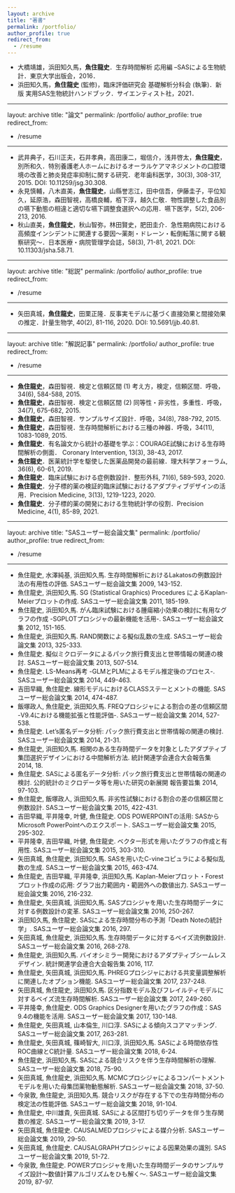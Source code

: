 ```yaml
---
layout: archive
title: "著書"
permalink: /portfolio/
author_profile: true
redirect_from:
  - /resume
---
```


*	大橋靖雄，浜田知久馬，**魚住龍史**．生存時間解析 応用編 –SASによる生物統計．東京大学出版会，2016．
*	浜田知久馬，**魚住龍史** (監修)，臨床評価研究会 基礎解析分科会 (執筆)．新版 実用SAS生物統計ハンドブック．サイエンティスト社，2021．

---
layout: archive
title: "論文"
permalink: /portfolio/
author_profile: true
redirect_from:
  - /resume
---

*	武井典子，石川正夫，石井孝典，高田康二，堀信介，浅井啓太，**魚住龍史**，別所和久．特別養護老人ホームにおけるオーラルケアマネジメントの口腔環境の改善と肺炎発症率抑制に関する研究．老年歯科医学，30(3), 308-317, 2015. DOI: 10.11259/jsg.30.308. 
*	永見慎輔，八木直美，**魚住龍史**，山縣誉志江，田中信吾，伊藤圭子，平位知久，延原浩，森田智視，高橋良輔，栢下淳，越久仁敬．物性調整した食品別の嚥下動態の相違と適切な嚥下調整食選択への応用．嚥下医学，5(2), 206-213, 2016. 
* 秋山直美，**魚住龍史**，秋山智弥，林田賢史，肥田圭介．急性期病院における高頻度インシデントに関連する要因～薬剤・ドレーン・転倒転落に関する観察研究～．日本医療・病院管理学会誌，58(3), 71-81, 2021. DOI: 10.11303/jsha.58.71.
	
---
layout: archive
title: "総説"
permalink: /portfolio/
author_profile: true
redirect_from:
  - /resume
---

*	矢田真城，**魚住龍史**，田栗正隆．反事実モデルに基づく直接効果と間接効果の推定．計量生物学, 40(2), 81-116, 2020. DOI: 10.5691/jjb.40.81.

---
layout: archive
title: "解説記事"
permalink: /portfolio/
author_profile: true
redirect_from:
  - /resume
---

*	**魚住龍史**，森田智視．検定と信頼区間 (1) 考え方，検定，信頼区間．呼吸，34(6), 584-588, 2015. 
*	**魚住龍史**，森田智視．検定と信頼区間 (2) 同等性・非劣性，多重性．呼吸，34(7), 675-682, 2015.
*	**魚住龍史**，森田智視．サンプルサイズ設計．呼吸，34(8), 788-792, 2015.
*	**魚住龍史**，森田智視．生存時間解析における三種の神器．呼吸，34(11), 1083-1089, 2015.
*	**魚住龍史**．有名論文から統計の基礎を学ぶ：COURAGE試験における生存時間解析の側面． Coronary Intervention, 13(3), 38-43, 2017. 
*	**魚住龍史**．医薬統計学を駆使した医薬品開発の最前線．理大科学フォーラム, 36(6), 60-61, 2019. 
*	**魚住龍史**．臨床試験における症例数設計．整形外科, 71(6), 589-593, 2020. 
*	**魚住龍史**．分子標的薬の検証的臨床試験におけるアダプティブデザインの活用．Precision Medicine, 3(13), 1219-1223, 2020. 
*	**魚住龍史**．分子標的薬の開発における生物統計学の役割．Precision Medicine, 4(1), 85-89, 2021. 

---
layout: archive
title: "SASユーザー総会論文集"
permalink: /portfolio/
author_profile: true
redirect_from:
  - /resume
---

*	魚住龍史, 水澤純基, 浜田知久馬. 生存時間解析におけるLakatosの例数設計法の有用性の評価. SASユーザー総会論文集 2009, 143-152. 
*	魚住龍史, 浜田知久馬. SG (Statistical Graphics) Procedures によるKaplan-Meierプロットの作成. SASユーザー総会論文集 2011, 185-199. 
*	魚住龍史, 浜田知久馬. がん臨床試験における腫瘍縮小効果の検討に有用なグラフの作成 -SGPLOTプロシジャの最新機能を活用-. SASユーザー総会論文集 2012, 151-165. 
*	魚住龍史, 浜田知久馬. RAND関数による擬似乱数の生成. SASユーザー総会論文集 2013, 325-333. 
*	魚住龍史. 擬似ミクロデータによるパック旅行費支出と世帯情報の関連の検討. SASユーザー総会論文集 2013, 507-514. 
*	魚住龍史. LS-Means再考 -GLMとPLMによるモデル推定後のプロセス-. SASユーザー総会論文集 2014, 449-463. 
*	吉田早織, 魚住龍史. 線形モデルにおけるCLASSステーとメントの機能. SASユーザー総会論文集 2014, 474-487. 
*	飯塚政人, 魚住龍史, 浜田知久馬. FREQプロシジャによる割合の差の信頼区間 -V9.4における機能拡張と性能評価-. SASユーザー総会論文集 2014, 527-538. 
*	魚住龍史. Let’s匿名データ分析: パック旅行費支出と世帯情報の関連の検討. SASユーザー総会論文集 2014, 21-31. 
*	魚住龍史, 浜田知久馬. 相関のある生存時間データを対象としたアダプティブ集団選択デザインにおける中間解析方法. 統計関連学会連合大会報告集 2014, 18. 
*	魚住龍史. SASによる匿名データ分析: パック旅行費支出と世帯情報の関連の検討. 公的統計のミクロデータ等を用いた研究の新展開 報告要旨集 2014, 97-103. 
*	魚住龍史, 飯塚政人, 浜田知久馬. 非劣性試験における割合の差の信頼区間と例数設計. SASユーザー総会論文集 2015, 422-431. 
*	吉田早織, 平井隆幸, 叶健, 魚住龍史. ODS POWERPOINTの活用: SASからMicrosoft PowerPointへのエクスポート. SASユーザー総会論文集 2015, 295-302. 
*	平井隆幸, 吉田早織, 叶健, 魚住龍史. ベクター形式を用いたグラフの作成と有用性. SASユーザー総会論文集 2015, 303-310. 
*	矢田真城, 魚住龍史, 浜田知久馬. SASを用いたC-vineコピュラによる擬似乱数の生成. SASユーザー総会論文集 2015, 463-474. 
*	魚住龍史, 吉田早織, 平井隆幸, 浜田知久馬. Kaplan-Meierプロット・Forestプロット作成の応用: グラフ出力範囲内・範囲外への数値出力. SASユーザー総会論文集 2016, 216-232. 
*	魚住龍史, 矢田真城, 浜田知久馬. SASプロシジャを用いた生存時間データに対する例数設計の変革. SASユーザー総会論文集 2016, 250-267. 
*	浜田知久馬, 魚住龍史. SASによる生存時間分布の予測「Death Noteの統計学」. SASユーザー総会論文集 2016, 297. 
*	矢田真城, 魚住龍史, 浜田知久馬. 生存時間データに対するベイズ流例数設計. SASユーザー総会論文集 2016, 268-278. 
*	魚住龍史, 浜田知久馬. バイオシミラー開発におけるアダプティブシームレスデザイン. 統計関連学会連合大会報告集 2016, 117. 
*	魚住龍史, 矢田真城, 浜田知久馬. PHREGプロシジャにおける共変量調整解析に関連したオプション機能. SASユーザー総会論文集 2017, 237-248. 
*	矢田真城, 魚住龍史, 浜田知久馬. 区分指数モデル及びフレイルティモデルに対するベイズ流生存時間解析. SASユーザー総会論文集 2017, 249-260. 
*	平井隆幸, 魚住龍史. ODS Graphics Designerを用いたグラフの作成：SAS 9.4の機能を活用. SASユーザー総会論文集 2017, 130-148. 
*	魚住龍史, 矢田真城, 山本倫生, 川口淳. SASによる傾向スコアマッチング. SASユーザー総会論文集 2017, 263-281. 
*	魚住龍史, 矢田真城, 篠崎智大, 川口淳, 浜田知久馬. SASによる時間依存性ROC曲線とC統計量. SASユーザー総会論文集 2018, 6-24. 
* 魚住龍史, 浜田知久馬. SASによる競合リスクを伴う生存時間解析の理解. SASユーザー総会論文集 2018, 75-90.
*	矢田真城, 魚住龍史, 浜田知久馬. MCMCプロシジャによるコンパートメントモデルを用いた母集団薬物動態解析. SASユーザー総会論文集 2018, 37-50.
*	今泉敦, 魚住龍史, 浜田知久馬. 競合リスクが存在する下での生存時間分布の検定法の性能評価. SASユーザー総会論文集 2018, 91-104.
*	魚住龍史, 中川雄貴, 矢田真城. SASによる区間打ち切りデータを伴う生存関数の推定. SASユーザー総会論文集 2019, 3-17.  
*	矢田真城, 魚住龍史. CAUSALMEDプロシジャによる媒介分析. SASユーザー総会論文集 2019, 29-50. 
*	矢田真城, 魚住龍史. CAUSALGRAPHプロシジャによる因果効果の識別. SASユーザー総会論文集 2019, 51-72. 
*	今泉敦, 魚住龍史. POWERプロシジャを用いた生存時間データのサンプルサイズ設計～数値計算アルゴリズムをひも解く～. SASユーザー総会論文集 2019, 87-97. 
